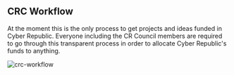 
## CRC Workflow

At the moment this is the only process to get projects and ideas funded in Cyber Republic. Everyone including the CR Council members
are required to go through this transparent process in order to allocate Cyber Republic's funds to anything.

![crc-workflow](https://i0.wp.com/blog.cyberrepublic.org/wp-content/uploads/2019/01/Screen-Shot-2019-01-21-at-5.07.32-PM.png)

